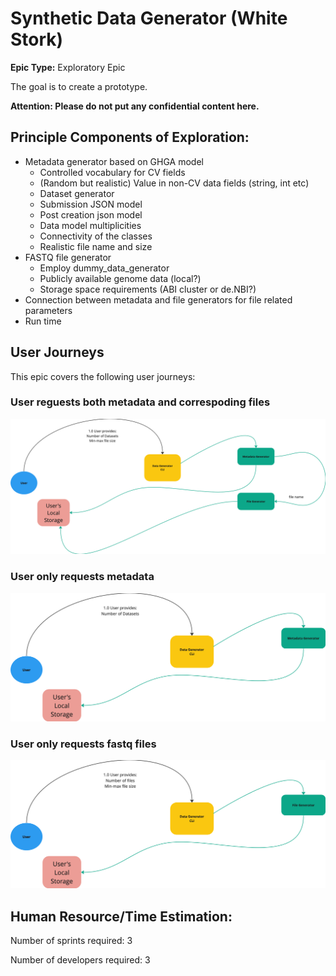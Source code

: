 # Synthetic Data Generator (White Stork)
**Epic Type:** Exploratory Epic

The goal is to create a prototype.

**Attention: Please do not put any confidential content here.**

## Principle Components of Exploration:

- Metadata generator based on GHGA model
    - Controlled vocabulary for CV fields
    - (Random but realistic) Value in non-CV data fields (string, int etc)
    - Dataset generator
    - Submission JSON model
    - Post creation json model
    - Data model multiplicities
    - Connectivity of the classes
    - Realistic file name and size
- FASTQ file generator
    - Employ dummy_data_generator
    - Publicly available genome data (local?)
    - Storage space requirements (ABI cluster or de.NBI?)
- Connection between metadata and file generators for file related parameters
- Run time



<!-- ## Material and Resources:
 -->


## User Journeys

This epic covers the following user journeys:

### User reguests both metadata and correspoding files

![\scenario1](./images/scenario1.png)

### User only requests metadata
![\scenario2](./images/scenario2.png)

### User only requests fastq files
![\scenario3](./images/scenario3.png)


<!-- ## User Journeys that are not part of this Epic:
\<This is optional for exploratory epics\>
#
- \<Provide a list here.\> -->


<!-- ## Additional Implementation Details:

- \<List further implemenation details here. (Anything that might be relevant for defining and executing tasks.)> -->


## Human Resource/Time Estimation:

Number of sprints required: 3

Number of developers required: 3
